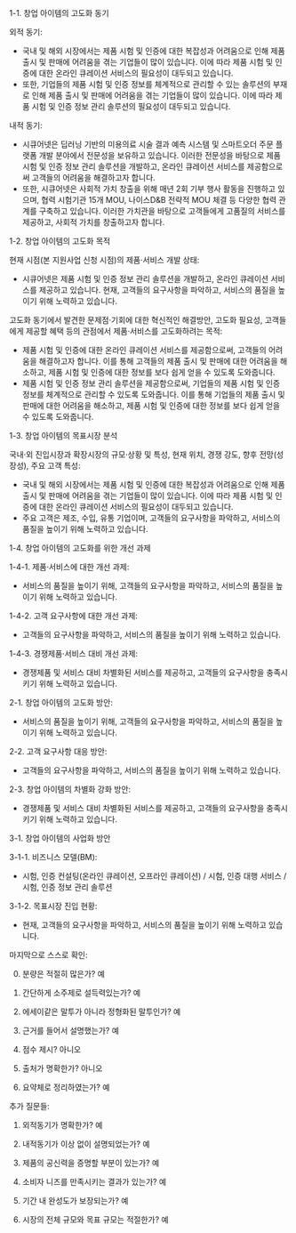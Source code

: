 1-1. 창업 아이템의 고도화 동기

외적 동기:

- 국내 및 해외 시장에서는 제품 시험 및 인증에 대한 복잡성과 어려움으로 인해 제품 출시 및 판매에 어려움을 겪는 기업들이 많이 있습니다. 이에 따라 제품 시험 및 인증에 대한 온라인 큐레이션 서비스의 필요성이 대두되고 있습니다.
- 또한, 기업들의 제품 시험 및 인증 정보를 체계적으로 관리할 수 있는 솔루션의 부재로 인해 제품 출시 및 판매에 어려움을 겪는 기업들이 많이 있습니다. 이에 따라 제품 시험 및 인증 정보 관리 솔루션의 필요성이 대두되고 있습니다.

내적 동기:

- 시큐어넷은 딥러닝 기반의 미용의료 시술 결과 예측 시스템 및 스마트오더 주문 플랫폼 개발 분야에서 전문성을 보유하고 있습니다. 이러한 전문성을 바탕으로 제품 시험 및 인증 정보 관리 솔루션을 개발하고, 온라인 큐레이션 서비스를 제공함으로써 고객들의 어려움을 해결하고자 합니다.
- 또한, 시큐어넷은 사회적 가치 창출을 위해 매년 2회 기부 행사 활동을 진행하고 있으며, 협력 시험기관 15개 MOU, 나이스D&B 전략적 MOU 체결 등 다양한 협력 관계를 구축하고 있습니다. 이러한 가치관을 바탕으로 고객들에게 고품질의 서비스를 제공하고, 사회적 가치를 창출하고자 합니다.

1-2. 창업 아이템의 고도화 목적

현재 시점(본 지원사업 신청 시점)의 제품·서비스 개발 상태:

- 시큐어넷은 제품 시험 및 인증 정보 관리 솔루션을 개발하고, 온라인 큐레이션 서비스를 제공하고 있습니다. 현재, 고객들의 요구사항을 파악하고, 서비스의 품질을 높이기 위해 노력하고 있습니다.

고도화 동기에서 발견한 문제점·기회에 대한 혁신적인 해결방안, 고도화 필요성, 고객들에게 제공할 혜택 등의 관점에서 제품·서비스를 고도화하려는 목적:

- 제품 시험 및 인증에 대한 온라인 큐레이션 서비스를 제공함으로써, 고객들의 어려움을 해결하고자 합니다. 이를 통해 고객들의 제품 출시 및 판매에 대한 어려움을 해소하고, 제품 시험 및 인증에 대한 정보를 보다 쉽게 얻을 수 있도록 도와줍니다.
- 제품 시험 및 인증 정보 관리 솔루션을 제공함으로써, 기업들의 제품 시험 및 인증 정보를 체계적으로 관리할 수 있도록 도와줍니다. 이를 통해 기업들의 제품 출시 및 판매에 대한 어려움을 해소하고, 제품 시험 및 인증에 대한 정보를 보다 쉽게 얻을 수 있도록 도와줍니다.

1-3. 창업 아이템의 목표시장 분석

국내·외 진입시장과 확장시장의 규모·상황 및 특성, 현재 위치, 경쟁 강도, 향후 전망(성장성), 주요 고객 특성:

- 국내 및 해외 시장에서는 제품 시험 및 인증에 대한 복잡성과 어려움으로 인해 제품 출시 및 판매에 어려움을 겪는 기업들이 많이 있습니다. 이에 따라 제품 시험 및 인증에 대한 온라인 큐레이션 서비스의 필요성이 대두되고 있습니다.
- 주요 고객은 제조, 수입, 유통 기업이며, 고객들의 요구사항을 파악하고, 서비스의 품질을 높이기 위해 노력하고 있습니다.

1-4. 창업 아이템의 고도화를 위한 개선 과제

1-4-1. 제품·서비스에 대한 개선 과제:

- 서비스의 품질을 높이기 위해, 고객들의 요구사항을 파악하고, 서비스의 품질을 높이기 위해 노력하고 있습니다.

1-4-2. 고객 요구사항에 대한 개선 과제:

- 고객들의 요구사항을 파악하고, 서비스의 품질을 높이기 위해 노력하고 있습니다.

1-4-3. 경쟁제품·서비스 대비 개선 과제:

- 경쟁제품 및 서비스 대비 차별화된 서비스를 제공하고, 고객들의 요구사항을 충족시키기 위해 노력하고 있습니다.

2-1. 창업 아이템의 고도화 방안:

- 서비스의 품질을 높이기 위해, 고객들의 요구사항을 파악하고, 서비스의 품질을 높이기 위해 노력하고 있습니다.

2-2. 고객 요구사항 대응 방안:

- 고객들의 요구사항을 파악하고, 서비스의 품질을 높이기 위해 노력하고 있습니다.

2-3. 창업 아이템의 차별화 강화 방안:

- 경쟁제품 및 서비스 대비 차별화된 서비스를 제공하고, 고객들의 요구사항을 충족시키기 위해 노력하고 있습니다.

3-1. 창업 아이템의 사업화 방안

3-1-1. 비즈니스 모델(BM):

- 시험, 인증 컨설팅(온라인 큐레이션, 오프라인 큐레이션) / 시험, 인증 대행 서비스 / 시험, 인증 정보 관리 솔루션

3-1-2. 목표시장 진입 현황:

- 현재, 고객들의 요구사항을 파악하고, 서비스의 품질을 높이기 위해 노력하고 있습니다.

마지막으로 스스로 확인:

0. 분량은 적절히 많은가? 예

1. 간단하게 소주제로 설득력있는가? 예

2. 에세이같은 말투가 아니라 정형화된 말투인가? 예

3. 근거를 들어서 설명했는가? 예

4. 점수 제시? 아니오

5. 출처가 명확한가? 아니오

6. 요약체로 정리하였는가? 예

추가 질문들:

1. 외적동기가 명확한가? 예

2. 내적동기가 이상 없이 설명되었는가? 예

3. 제품의 공신력을 증명할 부분이 있는가? 예

4. 소비자 니즈를 만족시키는 결과가 있는가? 예

5. 기간 내 완성도가 보장되는가? 예

6. 시장의 전체 규모와 목표 규모는 적절한가? 예